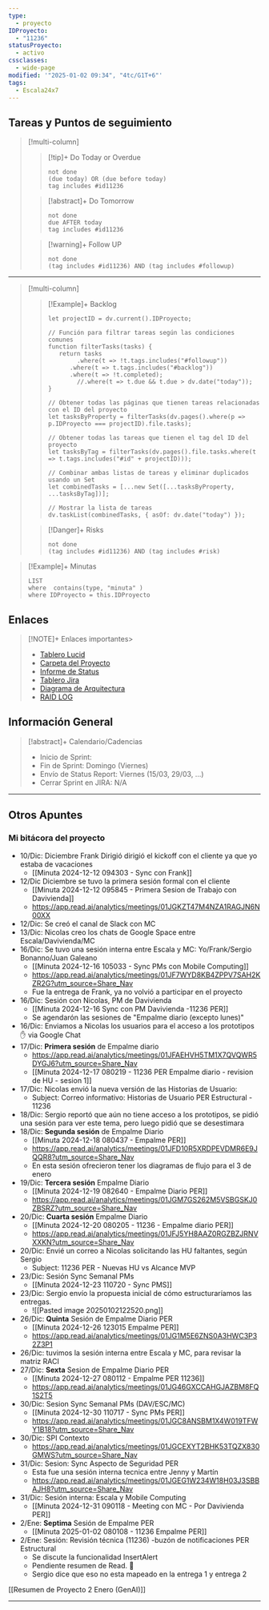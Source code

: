 ```yaml
---
type:
  - proyecto
IDProyecto:
  - "11236"
statusProyecto:
  - activo
cssclasses:
  - wide-page
modified: '"2025-01-02 09:34", "4tc/G1T+6"'
tags:
  - Escala24x7
---
```

## Tareas y Puntos de seguimiento

> [!multi-column]
>
>> [!tip]+ Do Today or Overdue
>> ```tasks
>>not done
>>(due today) OR (due before today)
>>tag includes #id11236
>>```
>
>> [!abstract]+ Do Tomorrow
>> ```tasks
>> not done
>> due AFTER today
>> tag includes #id11236 
>> ```
>
>> [!warning]+ Follow UP
>> ```tasks
>> not done
>> (tag includes #id11236) AND (tag includes #followup) 
>> ```

--- 

> [!multi-column]
> 
>>[!Example]+ Backlog
>> ```dataviewjs
>> let projectID = dv.current().IDProyecto;
>>
>> // Función para filtrar tareas según las condiciones comunes
>> function filterTasks(tasks) {
>>    return tasks
>>         .where(t => !t.tags.includes("#followup"))
>>       .where(t => t.tags.includes("#backlog"))
>>       .where(t => !t.completed);
>>         //.where(t => t.due && t.due > dv.date("today"));
>>}
>> 
>> // Obtener todas las páginas que tienen tareas relacionadas con el ID del proyecto
>>let tasksByProperty = filterTasks(dv.pages().where(p => p.IDProyecto === projectID).file.tasks);
>> 
>> // Obtener todas las tareas que tienen el tag del ID del proyecto
>>let tasksByTag = filterTasks(dv.pages().file.tasks.where(t => t.tags.includes("#id" + projectID)));
>> 
>>// Combinar ambas listas de tareas y eliminar duplicados usando un Set
>> let combinedTasks = [...new Set([...tasksByProperty, ...tasksByTag])];
>> 
>>// Mostrar la lista de tareas
>> dv.taskList(combinedTasks, { asOf: dv.date("today") });
>>```
>
>>[!Danger]+ Risks
>> ```tasks
>> not done
>> (tag includes #id11236) AND (tag includes #risk) 
>> ```

> [!Example]+ Minutas
>```dataview
>LIST
>where  contains(type, "minuta" )
>where IDProyecto = this.IDProyecto
>```

## Enlaces 

> [!NOTE]+ Enlaces importantes> 
> - [Tablero Lucid](https://lucid.app/lucidspark/0c13aaf9-7c3c-44fb-ad3e-3c3bdd52c41a/edit?viewport_loc=-14768%2C-13287%2C30727%2C16089%2C0_0&invitationId=inv_d39e6337-0f68-42f9-9c4d-5a4dcc68e060)
>  - [Carpeta del Proyecto](https://drive.google.com/drive/folders/1QfM_Mt7q79Y5xz7BotpSMqktTmxFpnLe?usp=drive_link)
> - [Informe de Status](https://docs.google.com/presentation/d/1Rr4Kg0bZDKAAzw5VDje7zP-uvwWfhmmX3nbdEoelST0/edit?usp=sharing)
> - [Tablero Jira](https://escala24x7.atlassian.net/jira/software/c/projects/DACO/boards/1551/backlog)
> - [Diagrama de Arquitectura](https://lucid.app/lucidchart/0a23965f-6b60-493f-8d81-6a960ccde2bc/edit?viewport_loc=-4068%2C-2537%2C8911%2C6025%2C8PoB4jq7HZ-1&invitationId=inv_b1bff465-c58a-4563-ae29-e32ddb23ae4c)
> - [RAID LOG](https://docs.google.com/spreadsheets/d/1d_elL-W5sRhfpDWoLm_8fQopYCPJsZcJYY1ySIFu_Kg/edit?usp=sharing)

## Información General

> [!abstract]+ Calendario/Cadencias
> - Inicio de Sprint:  
> - Fin de Sprint: Domingo (Viernes)
> - Envío de Status Report: Viernes (15/03, 29/03, ...)
> - Cerrar Sprint en JIRA: N/A

---- 
## Otros Apuntes

### Mi bitácora del proyecto
- 10/Dic: Diciembre Frank Dirigió dirigió el kickoff con el cliente ya que yo estaba de vacaciones
	- [[Minuta 2024-12-12 094303 - Sync con Frank]]
- 12/Dic Diciembre se tuvo la primera sesión formal con el cliente 
	- [[Minuta 2024-12-12 095845 - Primera Sesion de Trabajo con Davivienda]]
	- https://app.read.ai/analytics/meetings/01JGKZT47M4NZA1RAGJN6N00XX
- 12/Dic: Se creó el canal de Slack con MC
- 13/Dic: Nicolas creo los chats de Google Space entre Escala/Davivienda/MC
- 16/Dic: Se tuvo una sesión interna entre Escala y MC: Yo/Frank/Sergio Bonanno/Juan Galeano
	- [[Minuta 2024-12-16 105033 - Sync PMs con Mobile Computing]]
	- https://app.read.ai/analytics/meetings/01JF7WYD8KB4ZPPV7SAH2KZR2G?utm_source=Share_Nav
	- Fue la entrega de Frank, ya no volvió a participar en el proyecto
- 16/Dic: Sesión con Nicolas, PM de Davivienda
	- [[Minuta 2024-12-16 Sync con PM Davivienda -11236 PER]]
	- Se agendarón las sesiones de "Empalme diario (excepto lunes)"
- 16/Dic: Enviamos a Nicolas los usuarios para el acceso a los prototipos ✋ via Google Chat
- 17/Dic: **Primera sesión** de Empalme diario
	- https://app.read.ai/analytics/meetings/01JFAEHVH5TM1X7QVQWR5DYGJ6?utm_source=Share_Nav
	- [[Minuta 2024-12-17 080219 - 11236 PER Empalme diario - revision de HU - sesion 1]]
- 17/Dic: Nicolas envió la nueva versión de las Historias de Usuario:
	- Subject: Correo informativo: Historias de Usuario PER Estructural - 11236
- 18/Dic: Sergio reportó que aún no tiene acceso a los prototipos, se pidió una sesión para ver este tema, pero luego pidió que se desestimara
- 18/Dic: **Segunda sesión** de Empalme Diario
	- [[Minuta 2024-12-18 080437 - Empalme PER]]
	- https://app.read.ai/analytics/meetings/01JFD10R5XRDPEVDMR6E9JQQR8?utm_source=Share_Nav
	- En esta sesión ofrecieron tener los diagramas de flujo para el 3 de enero
- 19/Dic: **Tercera sesión** Empalme Diario
	- [[Minuta 2024-12-19 082640 - Empalme Diario PER]]
	- https://app.read.ai/analytics/meetings/01JGM7GS262M5VSBGSKJ0ZBSRZ?utm_source=Share_Nav
- 20/Dic: **Cuarta sesión** Empalme Diario
	- [[Minuta 2024-12-20 080205 - 11236 - Empalme diario PER]]
	- https://app.read.ai/analytics/meetings/01JFJ5YH8AAZ0RGZBZJRNVXXKN?utm_source=Share_Nav
- 20/Dic: Envié un correo a Nicolas solicitando las  HU faltantes, según Sergio
	- Subject:  11236 PER - Nuevas HU vs Alcance MVP
- 23/Dic: Sesión Sync Semanal PMs 
	- [[Minuta 2024-12-23 110720 - Sync PMS]]
- 23/Dic: Sergio envío la propuesta inicial de cómo estructuraríamos las entregas.
	- ![[Pasted image 20250102122520.png]]
- 26/Dic: **Quinta** Sesión de Empalme Diario PER
	- [[Minuta 2024-12-26 123015 Empalme PER]]
	- https://app.read.ai/analytics/meetings/01JG1M5E6ZNS0A3HWC3P32Z3P1
- 26/Dic: tuvimos la sesión interna entre Escala y MC, para revisar la matriz RACI
- 27/Dic: **Sexta** Sesion de Empalme Diario PER
	- [[Minuta 2024-12-27 080112 - Empalme PER 11236]]
	- https://app.read.ai/analytics/meetings/01JG46GXCCAHGJAZBM8FQ1S2T5
- 30/Dic: Sesion Sync Semanal PMs (DAV/ESC/MC)
	- [[Minuta 2024-12-30 110717 - Sync PMs PER]]
	- https://app.read.ai/analytics/meetings/01JGC8ANSBM1X4W019TFWY1B18?utm_source=Share_Nav
- 30/Dic: SPI Contexto
	- https://app.read.ai/analytics/meetings/01JGCEXYT2BHK53TQZX830GMWS?utm_source=Share_Nav
- 31/Dic: Sesion: Sync Aspecto de Seguridad PER
	- Esta fue una sesión interna tecnica entre Jenny y Martín
	- https://app.read.ai/analytics/meetings/01JGEG1W234W18H03J3SBBAJH8?utm_source=Share_Nav
- 31/Dic: Sesión interna: Escala y Mobile Computing
	- [[Minuta 2024-12-31 090118 - Meeting con MC - Por Davivienda PER]]
- 2/Ene: **Septima** Sesión de Empalme PER
	- [[Minuta 2025-01-02 080108 - 11236 Empalme PER]]
- 2/Ene: Sesión: Revisión técnica (11236) -buzón de notificaciones PER Estructural
	- Se discute la funcionalidad InsertAlert
	- Pendiente resumen de Read. 🍒
	- Sergio dice que eso no esta mapeado en la entrega 1 y entrega 2

[[Resumen de Proyecto 2 Enero (GenAI)]]



---




